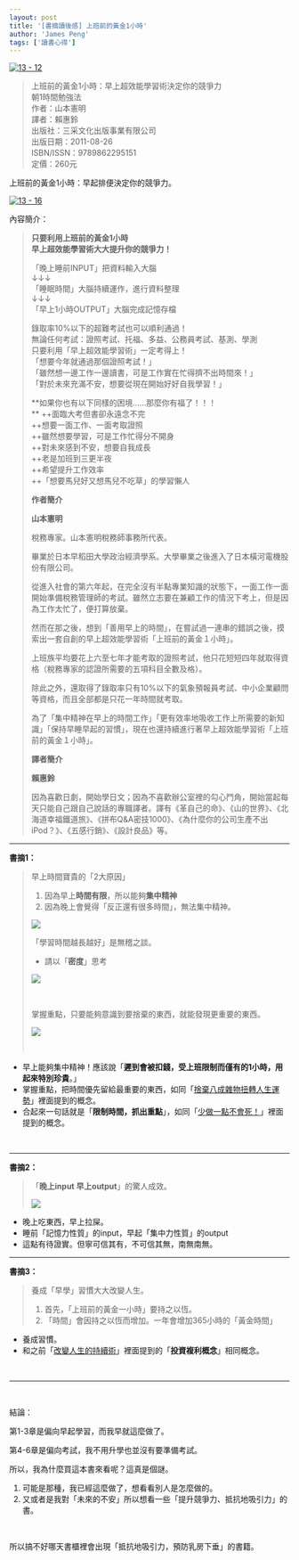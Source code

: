 ```yaml
---
layout: post
title: '[書摘讀後感] 上班前的黃金1小時'
author: 'James Peng'
tags: ['讀書心得']
---
```


[![13 -
12](http://lh5.ggpht.com/-KJOjxo6Dn2w/URyP4LBM2rI/AAAAAAAARhM/UnIGN1hFcPM/13%252520-%25252012%25255B5%25255D.jpg?imgmax=800 "13 - 12")](http://www.taaze.tw/apredir.html?ap125329572_a_11100576755)

> 上班前的黃金1小時：早上超效能學習術決定你的競爭力  
> 朝1時間勉強法  
> 作者：山本憲明  
> 譯者：賴惠鈴  
> 出版社：三采文化出版事業有限公司  
> 出版日期：2011-08-26  
> ISBN/ISSN：9789862295151  
> 定價：260元    

上班前的黃金1小時：早起排便決定你的競爭力。

[![13 -
16](http://lh5.ggpht.com/-2IJwRupRtUU/URyP483JyXI/AAAAAAAARhU/IKbSqs-jfi0/13%252520-%25252016%25255B9%25255D.jpg?imgmax=800 "13 - 16")](http://www.taaze.tw/apredir.html?ap125329572_a_11100576755)

內容簡介：

> **只要利用上班前的黃金1小時  
> 早上超效能學習術大大提升你的競爭力！**
>
> 「晚上睡前INPUT」把資料輸入大腦  
>  ↓↓↓  
>  「睡眠時間」大腦持續運作，進行資料整理  
>  ↓↓↓  
>  「早上1小時OUTPUT」大腦完成記憶存檔
>
> 錄取率10%以下的超難考試也可以順利通過！  
>  無論任何考試：證照考試、托福、多益、公務員考試、基測、學測  
>  只要利用「早上超效能學習術」一定考得上！  
>  「想要今年就通過那個證照考試！」  
>  「雖然想一邊工作一邊讀書，可是工作實在忙得擠不出時間來！」  
>  「對於未來充滿不安，想要從現在開始好好自我學習！」
>
> **如果你也有以下同樣的困境……那麼你有福了！！！  
> ** ++面臨大考但書卻永遠念不完  
>  ++想要一面工作、一面考取證照  
>  ++雖然想要學習，可是工作忙得分不開身  
>  ++對未來感到不安，想要自我成長  
>  ++老是加班到三更半夜  
>  ++希望提升工作效率  
>  ++「想要馬兒好又想馬兒不吃草」的學習懶人
>
> **作者簡介**
>
> **山本憲明**
>
> 稅務專家。山本憲明稅務師事務所代表。
>
> 畢業於日本早稻田大學政治經濟學系。大學畢業之後進入了日本橫河電機股份有限公司。
>
> 從進入社會的第六年起，在完全沒有半點專業知識的狀態下，一面工作一面開始準備稅務管理師的考試。雖然立志要在兼顧工作的情況下考上，但是因為工作太忙了，便打算放棄。
>
> 然而在那之後，想到「善用早上的時間」，在嘗試過一連串的錯誤之後，摸索出一套自創的早上超效能學習術「上班前的黃金１小時」。
>
> 上班族平均要花上六至七年才能考取的證照考試，他只花短短四年就取得資格（稅務專家的認證所需要的五項科目全數及格）。
>
> 除此之外，還取得了錄取率只有10%以下的氣象預報員考試、中小企業顧問等資格，而且全部都是只花一年時間就考取。
>
> 為了「集中精神在早上的時間工作」「更有效率地吸收工作上所需要的新知識」「保持早睡早起的習慣」，現在也還持續進行著早上超效能學習術「上班前的黃金１小時」。
>
> **譯者簡介**
>
> **賴惠鈴**
>
> 因為喜歡日劇，開始學日文；因為不喜歡辦公室裡的勾心鬥角，開始當起每天只能自己跟自己說話的專職譯者。譯有《革自己的命》、《山的世界》、《北海道幸福鐵道旅》、《拼布Q&A密技1000》、《為什麼你的公司生產不出iPod？》、《五感行銷》、《設計良品》等。

* * * * *

**書摘1：**

> 早上時間寶貴的「2大原因」
>
> 1.  因為早上**時間有限**，所以能夠**集中精神**
> 2.  因為晚上會覺得「反正還有很多時間」，無法集中精神。
>
> ![](https://lh6.googleusercontent.com/-eDBBj7b7Ilk/UQXA5TIVogI/AAAAAAAAPEk/u-AZE5bI2oQ/s817/27+-+1)
>
> 「學習時間越長越好」是無稽之談。
>
> -   請以「**密度**」思考
>
> ![](https://lh3.googleusercontent.com/-QkcaCdTQQng/UQUlgYSSi8I/AAAAAAAAPDM/shnczx1NGlI/s817/27+-+3)
>
>  
>
> 掌握重點，只要能夠意識到要捨棄的東西，就能發現更重要的東西。
>
> ![](https://lh4.googleusercontent.com/-Ydxbk2vQDq0/UQUlgf3jGZI/AAAAAAAAPDA/TIXfpKduQS0/s817/27+-+2)
>
>  

-   早上能夠集中精神！應該說「**遲到會被扣錢，受上班限制而僅有的1小時，用起來特別珍貴**。」
-   掌握重點，把時間優先留給最重要的東西，如同「[捨棄八成雜物扭轉人生運勢](http://www.jhpeng.com/2013/01/blog-post_14.html)」裡面提到的概念。
-   合起來一句話就是「**限制時間，抓出重點**」，如同「[少做一點不會死！](http://www.jhpeng.com/2013/01/blog-post_26.html)」裡面提到的概念。

 

* * * * *

**書摘2：**

> 「**晚上input 早上output**」的驚人成效。
>
> ![](https://lh5.googleusercontent.com/-VW0HRjkClQk/UQUlgUb8jvI/AAAAAAAAPEM/ACzDujFrE1o/s817/27+-+1)

-   晚上吃東西，早上拉屎。
-   睡前「記憶力性質」的input，早起「集中力性質」的output
-   這點有待證實。但寧可信其有，不可信其無，南無南無。

* * * * *

**書摘3：**

> 養成「早學」習慣大大改變人生。
>
> 1.  首先，「上班前的黃金一小時」要持之以恆。
> 2.  「時間」會因持之以恆而增加。一年會增加365小時的「黃金時間」

-   養成習慣。
-   和之前「[改變人生的持續術](http://www.jhpeng.com/2013/01/blog-post_15.html)」裡面提到的「**投資複利概念**」相同概念。

 

* * * * *

 

結論：

第1-3章是偏向早起學習，而我早就這麼做了。

第4-6章是偏向考試，我不用升學也並沒有要準備考試。

所以，我為什麼買這本書來看呢？這真是個謎。

1.  可能是那種，我已經這麼做了，想看看別人是怎麼做的。
2.  又或者是我對「未來的不安」所以想看一些「提升競爭力、抵抗地吸引力」的書。

 

所以搞不好哪天書櫃裡會出現「抵抗地吸引力，預防乳房下垂」的書籍。

